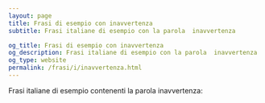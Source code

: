 ```yaml
---
layout: page
title: Frasi di esempio con inavvertenza 
subtitle: Frasi italiane di esempio con la parola  inavvertenza

og_title: Frasi di esempio con inavvertenza 
og_description: Frasi italiane di esempio con la parola  inavvertenza
og_type: website
permalink: /frasi/i/inavvertenza.html
---
```


Frasi italiane di esempio contenenti la parola inavvertenza:


